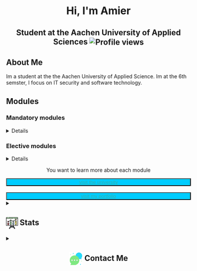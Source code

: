 <h1 align="center">Hi, I'm Amier </h1>
<h2 align="center">
    Student at the Aachen University of Applied Sciences
  <img src="https://komarev.com/ghpvc/?username=4mierS&color=orange&style=flat&abbreviated=true" alt="Profile views" style=" padding: 0 20 0;" align=center>
</h2>

<section>
<h2>About Me</h2>

Im a student at the the Aachen University of Applied Science. Im at the 6th semster, I focus on IT security and software technology.
</section>
<section>
<h2>Modules</h2>
    <h3>
        Mandatory modules
    </h3>
    <details>
    <table style="padding:10 0 0;">
        <thead>
            <tr>
                <th>Module</th>
                <th>Finished</th>
            </tr>
        </thead>
        <tbody>
            <tr>
                <td>Higher mathematics</td>
                <td><img src="https://github.com/4mierS/4mierS/blob/main/icons/check.png" width=10% /> </td>
            </tr>
            <tr>
                <td>
                Basics of computer science and higher programming language
                </td>
                <td><img src="https://github.com/4mierS/4mierS/blob/main/icons/check.png" width=10% /> </td>
            </tr>
             <tr>
                <td>
                    Technical computer Science
                </td>
                <td>
                    <img src="https://github.com/4mierS/4mierS/blob/main/icons/check.png" width=10% />
                </td>
            </tr>
             <tr>
                <td>
                    Higher mathematics <b>2</b>
                </td>
                <td>
                    <img src="https://github.com/4mierS/4mierS/blob/main/icons/check.png" width=10% />
                </td>
            </tr>
            <tr>
                <td>
                    Data networks and IT security
                </td>
                <td>
                    <img src="https://github.com/4mierS/4mierS/blob/main/icons/check.png" width=10% />
                </td>
            </tr>
            <tr>
                <td>
                    Algorithms and data structures
                </td>
                <td>
                    <img src="https://github.com/4mierS/4mierS/blob/main/icons/check.png" width=10% />
                </td>
            </tr>
            <tr>
                <td>
                    Theoretical Computer Science and Logic
                </td>
                <td>
                    <img src="https://github.com/4mierS/4mierS/blob/main/icons/check.png" width=10% />
                </td>
            </tr>
            <tr>
                <td>
                    Databases and web technologies
                </td>
                <td>
                    <img src="https://github.com/4mierS/4mierS/blob/main/icons/check.png" width=10% />
                </td>
            </tr>
            <tr>
                <td>
                    Architecture of computer systems, operating system concepts and distributed systems
                </td>
                <td>
                    <img src="https://github.com/4mierS/4mierS/blob/main/icons/check.png" width=10% />
                </td>
            </tr>
            <tr>
                <td>
                    Software Engineering
                </td>
                <td>
                    <img src="https://github.com/4mierS/4mierS/blob/main/icons/check.png" width=10% />
                </td>
            </tr>
            <tr>
                <td>
                    Object-oriented software development
                </td>
                <td>
                    <img src="https://github.com/4mierS/4mierS/blob/main/icons/check.png" width=10% />
                </td>
            </tr>
            <tr>
                <td>
                    Business administration
                </td>
                <td>
                    <img src="https://github.com/4mierS/4mierS/blob/main/icons/check.png" width=10% />
                </td>
            </tr>
        </tbody>
    </table>
    </details>
    <h3>
        Elective modules
    </h3>
    <details>
    <table>
        <thead>
            <tr>
                <th>Module</th>
                <th>Focal point</th>
                <th>Finished</th>
            </tr>
        </thead>
        <tbody>
            <tr>
                <td>
                    IT-Fornesics
                </td>
                <td>
                    ITS
                </td>
                <td>
                    <img src="https://github.com/4mierS/4mierS/blob/main/icons/check.png" width=10% />
                </td>
            </tr>
            <tr>
                <td>
                    Cloud based information systems
                </td>
                <td>
                    SOFT
                </td>
                <td>
                    <img src="https://github.com/4mierS/4mierS/blob/main/icons/check.png" width=10% />
                </td>
            </tr>
            <tr>
                <td>
                    Databases and web technologies <b> 2 </b>
                </td>
                <td>
                    SOFT - ITM
                </td>
                <td>
                    <img src="https://github.com/4mierS/4mierS/blob/main/icons/check.png" width=10% />
                </td>
            </tr>
            <tr>
                <td>
                    Development for operations
                </td>
                <td>
                    SOFT
                </td>
                <td>
                    <img src="https://github.com/4mierS/4mierS/blob/main/icons/check.png" width=10% />
                </td>
            </tr>
            <tr>
                <td>
                    Secured by Design secure coding
                </td>
                <td>
                    ITS - SOFT
                </td>
                <td>
                    <img src="https://github.com/4mierS/4mierS/blob/main/icons/check.png" width=10% />
                </td>
            </tr>
            <tr>
                <td>
                    Lead in the it environment
                </td>
                <td>
                    SOFT - ITM
                </td>
                <td>
                    <img src="https://github.com/4mierS/4mierS/blob/main/icons/check.png" width=10% />
                </td>
            </tr>
            <tr>
                <td>
                    Requirements Engineering
                </td>
                <td>
                    SOFT - ITM
                </td>
                <td>
                    <img src="https://github.com/4mierS/4mierS/blob/main/icons/check.png" width=10% />
                </td>
            </tr>
        </tbody>
    </table>
    </details>
    <div align=center style="display:flex; flex-direction: column; justify-content: space-between">
    <p>You want to learn more about each module</p>
        <button style="background-color: #00ccff;">
            <a href="https://www.fh-aachen.de/en/studium/studiengaenge/informatik-bsc/studieninhalte" style="font-style:none; color:#34b0aa">
                visit the university
            </a>
        </button><br/>
        <button style="background-color:#00ccff;">
            <a href="https://www.fh-aachen.de/en/studium/studiengaenge/informatik-bsc/studieninhalte" style="font-style:none; color:#34b0aa">
                visit my portfolio
            </a>
        </button>
    </div>
</section>
<section>
<details>
  <summary><h2> <img align="center" src="https://github.com/4mierS/4mierS/blob/main/icons/graph.png" width="32"/> Stats</h2></summary>
  <div style="display:grid; gap:10px grid-template-columns: auto auto auto auto auto auto; grid-template-columns: 1fr 1fr; grid-template-rows: auto; ">

<div style="grid-column: 1 / span 1">

  ![GitHub Stats](https://github-readme-stats.vercel.app/api?username=4mierS&theme=tokyonight&hide_border=false&include_all_commits=true&count_private=false)

</div>
<div style="grid-column: 2 / span 1">

  ![Top Langs](https://github-readme-stats.vercel.app/api/top-langs/?username=4mierS&theme=tokyonight&hide_border=false&include_all_commits=true&count_private=false&layout=compact)

 </div>

<div style="grid-column: 1 / span 2">

  ![Activity Graph](https://github-readme-activity-graph.vercel.app/graph?username=4mierS&theme=tokyo-night)

</div>
 <div style="grid-column: 1 / span 3 ">
 
  ![GitHub Streak](https://github-readme-streak-stats.herokuapp.com/?user=4mierS&theme=tokyonight&hide_border=false)

</div>
  </div>
</details>
</section>
<section>
<details>
  <summary><h2  align=center> <img align="center" src="https://github.com/4mierS/4mierS/blob/main/icons/contact.png" width="37"/> Contact Me</h2></summary>
  <p  align=center>
    <i>You can reach out to me via</i><br/>
    <img src="https://i.giphy.com/media/v1.Y2lkPTc5MGI3NjExMThuM3h0cmI5NHk0czJyMXVqemhkb2x5ZnZyeGUwNWJleHQ1a3JiYiZlcD12MV9pbnRlcm5hbF9naWZfYnlfaWQmY3Q9Zw/z835RsRqQHOlC4rsBr/giphy.gif"/>
 </p>
 <div align=center style="display:flex; ">
    <a href="https://t.me/AmierSh">
      <img align="center" src="https://cdn-icons-png.flaticon.com/512/5968/5968804.png" width="10%"/>
    </a>
    <a href="mailto:amiershr@gmail.com">
      <img align="center" src="https://github.com/4mierS/4mierS/blob/main/icons/mail.png" width="10%"/>
    </a>
 </div>
</details>
</section>
